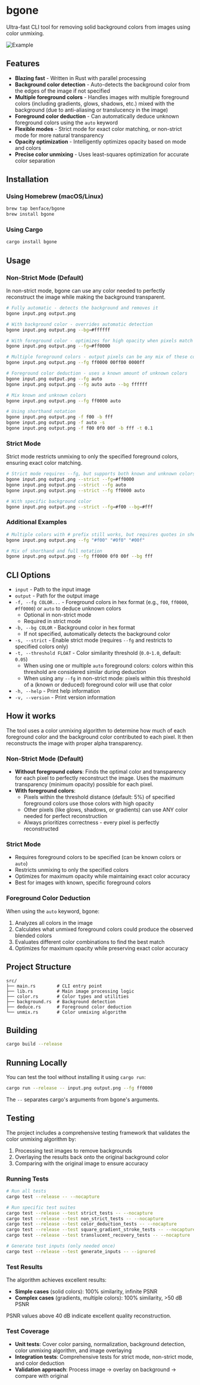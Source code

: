 # bgone

Ultra-fast CLI tool for removing solid background colors from images using color unmixing.

![Example](example.png)

## Features

- **Blazing fast** - Written in Rust with parallel processing
- **Background color detection** - Auto-detects the background color from the edges of the image if not specified
- **Multiple foreground colors** - Handles images with multiple foreground colors (including gradients, glows, shadows, etc.) mixed with the background (due to anti-aliasing or translucency in the image)
- **Foreground color deduction** - Can automatically deduce unknown foreground colors using the `auto` keyword
- **Flexible modes** - Strict mode for exact color matching, or non-strict mode for more natural transparency
- **Opacity optimization** - Intelligently optimizes opacity based on mode and colors
- **Precise color unmixing** - Uses least-squares optimization for accurate color separation

## Installation

### Using Homebrew (macOS/Linux)

```bash
brew tap benface/bgone
brew install bgone
```

### Using Cargo

```bash
cargo install bgone
```

## Usage

### Non-Strict Mode (Default)

In non-strict mode, bgone can use any color needed to perfectly reconstruct the image while making the background transparent.

```bash
# Fully automatic - detects the background and removes it
bgone input.png output.png

# With background color - overrides automatic detection
bgone input.png output.png --bg=#ffffff

# With foreground color - optimizes for high opacity when pixels match this color (within a threshold)
bgone input.png output.png --fg=#ff0000

# Multiple foreground colors - output pixels can be any mix of these colors
bgone input.png output.png --fg ff0000 00ff00 0000ff

# Foreground color deduction - uses a known amount of unknown colors
bgone input.png output.png --fg auto
bgone input.png output.png --fg auto auto --bg ffffff

# Mix known and unknown colors
bgone input.png output.png --fg ff0000 auto

# Using shorthand notation
bgone input.png output.png -f f00 -b fff
bgone input.png output.png -f auto -s
bgone input.png output.png -f f00 0f0 00f -b fff -t 0.1
```

### Strict Mode

Strict mode restricts unmixing to only the specified foreground colors, ensuring exact color matching.

```bash
# Strict mode requires --fg, but supports both known and unknown colors
bgone input.png output.png --strict --fg=#ff0000
bgone input.png output.png --strict --fg auto
bgone input.png output.png --strict --fg ff0000 auto

# With specific background color
bgone input.png output.png --strict --fg=#f00 --bg=#fff
```

### Additional Examples

```bash
# Multiple colors with # prefix still works, but requires quotes in shell
bgone input.png output.png --fg "#f00" "#0f0" "#00f"

# Mix of shorthand and full notation
bgone input.png output.png --fg ff0000 0f0 00f --bg fff
```

## CLI Options

- `input` - Path to the input image
- `output` - Path for the output image
- `-f, --fg COLOR...` - Foreground colors in hex format (e.g., `f00`, `ff0000`, `#ff0000`) or `auto` to deduce unknown colors
  - Optional in non-strict mode
  - Required in strict mode
- `-b, --bg COLOR` - Background color in hex format
  - If not specified, automatically detects the background color
- `-s, --strict` - Enable strict mode (requires `--fg` and restricts to specified colors only)
- `-t, --threshold FLOAT` - Color similarity threshold (`0.0`-`1.0`, default: `0.05`)
  - When using one or multiple `auto` foreground colors: colors within this threshold are considered similar during deduction
  - When using any `--fg` in non-strict mode: pixels within this threshold of a (known or deduced) foreground color will use that color
- `-h, --help` - Print help information
- `-v, --version` - Print version information

## How it works

The tool uses a color unmixing algorithm to determine how much of each foreground color and the background color contributed to each pixel. It then reconstructs the image with proper alpha transparency.

### Non-Strict Mode (Default)

- **Without foreground colors**: Finds the optimal color and transparency for each pixel to perfectly reconstruct the image. Uses the maximum transparency (minimum opacity) possible for each pixel.
- **With foreground colors**:
  - Pixels within the threshold distance (default: 5%) of specified foreground colors use those colors with high opacity
  - Other pixels (like glows, shadows, or gradients) can use ANY color needed for perfect reconstruction
  - Always prioritizes correctness - every pixel is perfectly reconstructed

### Strict Mode

- Requires foreground colors to be specified (can be known colors or `auto`)
- Restricts unmixing to only the specified colors
- Optimizes for maximum opacity while maintaining exact color accuracy
- Best for images with known, specific foreground colors

### Foreground Color Deduction

When using the `auto` keyword, bgone:

1. Analyzes all colors in the image
2. Calculates what unmixed foreground colors could produce the observed blended colors
3. Evaluates different color combinations to find the best match
4. Optimizes for maximum opacity while preserving exact color accuracy

## Project Structure

```
src/
├── main.rs        # CLI entry point
├── lib.rs         # Main image processing logic
├── color.rs       # Color types and utilities
├── background.rs  # Background detection
├── deduce.rs      # Foreground color deduction
└── unmix.rs       # Color unmixing algorithm
```

## Building

```bash
cargo build --release
```

## Running Locally

You can test the tool without installing it using `cargo run`:

```bash
cargo run --release -- input.png output.png --fg ff0000
```

The `--` separates cargo's arguments from bgone's arguments.

## Testing

The project includes a comprehensive testing framework that validates the color unmixing algorithm by:

1. Processing test images to remove backgrounds
2. Overlaying the results back onto the original background color
3. Comparing with the original image to ensure accuracy

### Running Tests

```bash
# Run all tests
cargo test --release -- --nocapture

# Run specific test suites
cargo test --release --test strict_tests -- --nocapture
cargo test --release --test non_strict_tests -- --nocapture
cargo test --release --test color_deduction_tests -- --nocapture
cargo test --release --test square_gradient_stroke_tests -- --nocapture
cargo test --release --test translucent_recovery_tests -- --nocapture

# Generate test inputs (only needed once)
cargo test --release --test generate_inputs -- --ignored
```

### Test Results

The algorithm achieves excellent results:

- **Simple cases** (solid colors): 100% similarity, infinite PSNR
- **Complex cases** (gradients, multiple colors): 100% similarity, >50 dB PSNR

PSNR values above 40 dB indicate excellent quality reconstruction.

### Test Coverage

- **Unit tests**: Cover color parsing, normalization, background detection, color unmixing algorithm, and image overlaying
- **Integration tests**: Comprehensive tests for strict mode, non-strict mode, and color deduction
- **Validation approach**: Process image → overlay on background → compare with original
